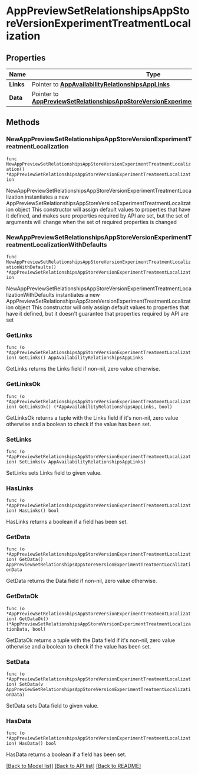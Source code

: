 # AppPreviewSetRelationshipsAppStoreVersionExperimentTreatmentLocalization

## Properties

Name | Type | Description | Notes
------------ | ------------- | ------------- | -------------
**Links** | Pointer to [**AppAvailabilityRelationshipsAppLinks**](AppAvailabilityRelationshipsAppLinks.md) |  | [optional] 
**Data** | Pointer to [**AppPreviewSetRelationshipsAppStoreVersionExperimentTreatmentLocalizationData**](AppPreviewSetRelationshipsAppStoreVersionExperimentTreatmentLocalizationData.md) |  | [optional] 

## Methods

### NewAppPreviewSetRelationshipsAppStoreVersionExperimentTreatmentLocalization

`func NewAppPreviewSetRelationshipsAppStoreVersionExperimentTreatmentLocalization() *AppPreviewSetRelationshipsAppStoreVersionExperimentTreatmentLocalization`

NewAppPreviewSetRelationshipsAppStoreVersionExperimentTreatmentLocalization instantiates a new AppPreviewSetRelationshipsAppStoreVersionExperimentTreatmentLocalization object
This constructor will assign default values to properties that have it defined,
and makes sure properties required by API are set, but the set of arguments
will change when the set of required properties is changed

### NewAppPreviewSetRelationshipsAppStoreVersionExperimentTreatmentLocalizationWithDefaults

`func NewAppPreviewSetRelationshipsAppStoreVersionExperimentTreatmentLocalizationWithDefaults() *AppPreviewSetRelationshipsAppStoreVersionExperimentTreatmentLocalization`

NewAppPreviewSetRelationshipsAppStoreVersionExperimentTreatmentLocalizationWithDefaults instantiates a new AppPreviewSetRelationshipsAppStoreVersionExperimentTreatmentLocalization object
This constructor will only assign default values to properties that have it defined,
but it doesn't guarantee that properties required by API are set

### GetLinks

`func (o *AppPreviewSetRelationshipsAppStoreVersionExperimentTreatmentLocalization) GetLinks() AppAvailabilityRelationshipsAppLinks`

GetLinks returns the Links field if non-nil, zero value otherwise.

### GetLinksOk

`func (o *AppPreviewSetRelationshipsAppStoreVersionExperimentTreatmentLocalization) GetLinksOk() (*AppAvailabilityRelationshipsAppLinks, bool)`

GetLinksOk returns a tuple with the Links field if it's non-nil, zero value otherwise
and a boolean to check if the value has been set.

### SetLinks

`func (o *AppPreviewSetRelationshipsAppStoreVersionExperimentTreatmentLocalization) SetLinks(v AppAvailabilityRelationshipsAppLinks)`

SetLinks sets Links field to given value.

### HasLinks

`func (o *AppPreviewSetRelationshipsAppStoreVersionExperimentTreatmentLocalization) HasLinks() bool`

HasLinks returns a boolean if a field has been set.

### GetData

`func (o *AppPreviewSetRelationshipsAppStoreVersionExperimentTreatmentLocalization) GetData() AppPreviewSetRelationshipsAppStoreVersionExperimentTreatmentLocalizationData`

GetData returns the Data field if non-nil, zero value otherwise.

### GetDataOk

`func (o *AppPreviewSetRelationshipsAppStoreVersionExperimentTreatmentLocalization) GetDataOk() (*AppPreviewSetRelationshipsAppStoreVersionExperimentTreatmentLocalizationData, bool)`

GetDataOk returns a tuple with the Data field if it's non-nil, zero value otherwise
and a boolean to check if the value has been set.

### SetData

`func (o *AppPreviewSetRelationshipsAppStoreVersionExperimentTreatmentLocalization) SetData(v AppPreviewSetRelationshipsAppStoreVersionExperimentTreatmentLocalizationData)`

SetData sets Data field to given value.

### HasData

`func (o *AppPreviewSetRelationshipsAppStoreVersionExperimentTreatmentLocalization) HasData() bool`

HasData returns a boolean if a field has been set.


[[Back to Model list]](../README.md#documentation-for-models) [[Back to API list]](../README.md#documentation-for-api-endpoints) [[Back to README]](../README.md)



